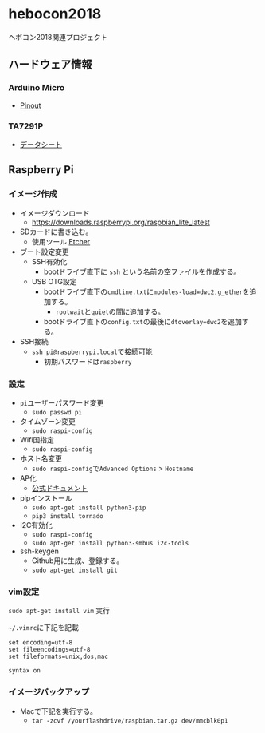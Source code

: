 # hebocon2018
ヘボコン2018関連プロジェクト

## ハードウェア情報

### Arduino Micro

* [Pinout](https://www.arduino.cc/en/uploads/Main/ArduinoMicro_Pinout3.png)

### TA7291P

* [データシート](http://akizukidenshi.com/download/ta7291p.pdf)

## Raspberry Pi

### イメージ作成

* イメージダウンロード
    * https://downloads.raspberrypi.org/raspbian_lite_latest
* SDカードに書き込む。
    * 使用ツール [Etcher](https://etcher.io/)
* ブート設定変更
    * SSH有効化
        * bootドライブ直下に `ssh` という名前の空ファイルを作成する。
    * USB OTG設定
        * bootドライブ直下の`cmdline.txt`に`modules-load=dwc2,g_ether`を追加する。
            * `rootwait`と`quiet`の間に追加する。
        * bootドライブ直下の`config.txt`の最後に`dtoverlay=dwc2`を追加する。
* SSH接続
    * `ssh pi@raspberrypi.local`で接続可能
        * 初期パスワードは`raspberry`

### 設定

* `pi`ユーザーパスワード変更
    * `sudo passwd pi`
* タイムゾーン変更
    * `sudo raspi-config`
* Wifi国指定
    * `sudo raspi-config`
* ホスト名変更
    * `sudo raspi-config`で`Advanced Options` > `Hostname`
* AP化
    * [公式ドキュメント](https://www.raspberrypi.org/documentation/configuration/wireless/access-point.md)
* pipインストール
    * `sudo apt-get install python3-pip`
    * `pip3 install tornado`
* I2C有効化
    * `sudo raspi-config`
    * `sudo apt-get install python3-smbus i2c-tools`
* ssh-keygen
    * Github用に生成、登録する。
    * `sudo apt-get install git`

### vim設定

`sudo apt-get install vim` 実行

`~/.vimrc`に下記を記載

```
set encoding=utf-8
set fileencodings=utf-8
set fileformats=unix,dos,mac

syntax on
```

### イメージバックアップ

* Macで下記を実行する。
    * `tar -zcvf /yourflashdrive/raspbian.tar.gz dev/mmcblk0p1`

